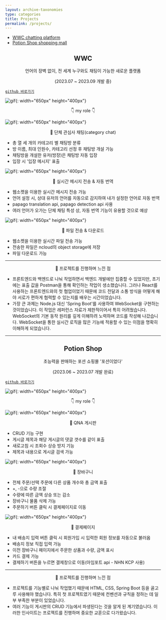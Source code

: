 ```yaml
---
layout: archive-taxonomies
type: categories
title: Projects
permalink: /projects/
---   
```

<style>
.center-text {
  text-align: center;
}
</style>
 
<div class="taxonomies-wrapper">
  <ul class="taxonomies">
    <li><a class="taxonomy" href="#wwc">
      <span>WWC</span>
      <span class="taxonomy-count">chatting platform</span>
    </a></li>
    <li><a class="taxonomy" href="#potion">
      <span>Potion Shop</span>
      <span class="taxonomy-count">shopping mall</span>
    </a></li>
  </ul>
</div>
  <h2 class = "center-text" id="wwc">WWC</h2>  
  <p class = "center-text">언어의 장벽 없이, 전 세계 누구와도 채팅이 가능한 새로운 플랫폼</p>
  <p class = "center-text">(2023.07 ~ 2023.09 개발 중)</p>
 
[`github 바로가기`](https://github.com/bonugg/WorldChatProject)<br/>   
  
![gif](wwcmain.gif){: width="650px" height="400px"}<br/>  
<p class = "center-text">&#128071; my role &#128071;</p> 

![gif](cateChat.gif){: width="650px" height="400px"}<br/> 
<p class = "center-text">&#128204; 단체 관심사 채팅(category chat)</p>  

- 총 열 세 개의 카테고리 별 채팅방 분류
- 방 이름, 최대 인원수, 카테고리 선정 후 채팅방 개설 가능
- 채팅방을 개설한 유저(방장)은 채팅방 자동 입장
- 입장 시 '입장 메시지' 표출

![gif](cateChatting.gif){: width="650px" height="400px"}<br/>
<p class = "center-text">&#128204; 실시간 메시지 전송 & 자동 번역</p>

- 웹소켓을 이용한 실시간 메시지 전송 가능
- 언어 설정 시, 상대 유저의 언어를 자동으로 감지하여 내가 설정한 언어로 자동 번역
- papago translation api, papago detection api 사용
- 여러 언어가 오가는 단체 채팅 특성 상, 자동 번역 기능이 유용할 것으로 예상


![gif](pay.gif){: width="650px" height="400px"}<br/>
<p class = "center-text">&#128204; 파일 전송 & 다운로드</p>

- 웹소켓을 이용한 실시간 파일 전송 가능
- 전송한 파일은 ncloud의 object storage에 저장
- 파일 다운로드 가능
<hr>
<p class = "center-text">&#128221; 프로젝트를 진행하며 느낀 점</p>

- 프론트엔드와 백엔드로 나눠 작업하면서 백엔드 개발에만 집중할 수 있었지만, 초기에는 표출 값을 Postman을 통해 확인하는 작업이 생소했습니다. 그러나 React를 사용하는 프론트엔드와의 첫 협업이었기 때문에 코드 전달과 소통 방식을 어떻게 해야 서로가 편하게 협력할 수 있는지를 배우는 시간이었습니다.
- 가장 큰 과제는 Node.js 대신 'Spring Boot'를 사용하여 WebSocket을 구현하는 것이었습니다. 이 작업은 레퍼런스 자료가 제한적이어서 특히 어려웠습니다. WebSocket의 기본 동작 원리를 깊게 이해하려 노력하며 코드를 작성해 나갔습니다. WebSocket을 통한 실시간 로직을 많은 기능에 적용할 수 있는 이점을 명확히 이해하게 되었습니다.

<hr>
<h2 class = "center-text" id="potion">Potion Shop</h2>
<p class = "center-text">초능력을 판매하는 포션 쇼핑몰 '포션이었다'</p>
<p class = "center-text">(2023.06 ~ 2023.07 개발 완료)</p>

[`github 바로가기`](https://github.com/three-team1/main/tree/main)<br/>   
    
![gif](potion.gif){: width="650px" height="400px"}<br/>
<p class = "center-text">&#128071; my role &#128071;</p>  

![gif](qna.gif){: width="650px" height="400px"}   
<p class = "center-text">&#128204; QNA 게시판</p>

- CRUD 기능 구현 
- 게시글 제목과 해당 게시글의 댓글 갯수를 같이 표출
- 새로고침 시 조회수 상승 방지 기능
- 제목과 내용으로 게시글 검색 가능 

![gif](cart.gif){: width="650px" height="400px"}<br/>
<p class = "center-text">&#128204; 장바구니</p>

- 전체 주문/선택 주문에 다른 상품 개수와 총 금액 표출
- +, -으로 수량 조절
- 수량에 따른 금액 상승 또는 감소
- 장바구니 물품 삭제 가능
- 주문하기 버튼 클릭 시 결제페이지로 이동

![gif](pay.gif){: width="650px" height="400px"}<br/>
<p class = "center-text">&#128204; 결제페이지</p>

- 내 배송지 입력 버튼 클릭 시 회원가입 시 입력한 회원 정보를 자동으로 불러옴
- 배송지 정보 직접 입력 가능
- 이전 장바구니 페이지에서 주문한 상품과 수량, 금액 표시
- 카드 결제 가능
- 결제하기 버튼을 누르면 결제창으로 이동(아임포트 api - NHN KCP 사용)
<hr>
<p class = "center-text">&#128221; 프로젝트를 진행하며 느낀 점</p>

- 프로젝트를 기능별로 나눠 작업했기 때문에 HTML, CSS, Spring Boot 등을 골고루 사용해야 했습니다. 특히 첫 프로젝트였기 때문에 컨벤션과 규칙을 정하는 데 일부 부족한 부분이 있었습니다.
- 여러 기능이 게시판의 CRUD 기능에서 파생된다는 것을 알게 된 계기였습니다. 이러한 인사이트는 프로젝트를 진행하며 중요한 교훈으로 다가왔습니다.


  